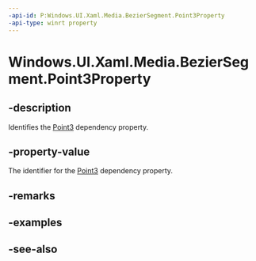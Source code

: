 ```yaml
---
-api-id: P:Windows.UI.Xaml.Media.BezierSegment.Point3Property
-api-type: winrt property
---
```


<!-- Property syntax
public Windows.UI.Xaml.DependencyProperty Point3Property { get; }
-->

# Windows.UI.Xaml.Media.BezierSegment.Point3Property

## -description
Identifies the [Point3](beziersegment_point3.md) dependency property.



## -property-value
The identifier for the [Point3](beziersegment_point3.md) dependency property.

## -remarks

## -examples

## -see-also
